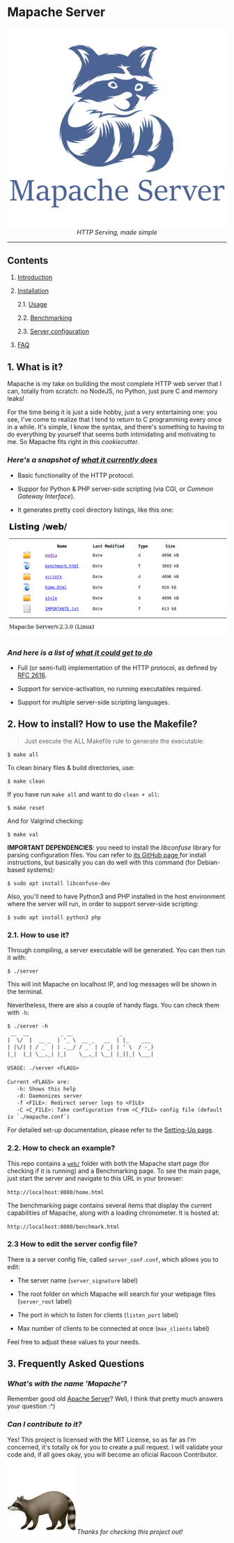 # Mapache Server

<div style='text-align: center;' align='center'>
    <img style='max-heigth: 200px;' src='misc/mapache.png'/>
</div>

<center><i>HTTP Serving, made simple</i></center>

***

## **Contents**

1. [Introduction](#1-what-is-it)

2. [Installation](#2-how-to-install-how-to-use-the-makefile)

	2.1. [Usage](#21-how-to-use-it)

	2.2. [Benchmarking](#22-how-to-check-an-example)

	2.3. [Server configuration](#23-how-to-edit-the-server-config-file)

3. [FAQ](#3-frequently-asked-questions)

## 1. What is it?

Mapache is my take on building the most complete HTTP web server that I can, totally from scratch: no NodeJS, no Python, just pure C and memory leaks!

For the time being it is just a side hobby, just a very entertaining one: you see, I've come to realize that I tend to return to C programming every once in a while. It's simple, I know the syntax, and there's something to having to do everything by yourself that seems both intimidating and motivating to me. So Mapache fits right in this *cookiecutter*.

### *Here's a snapshot of <u>what it currently does</u>*

+ Basic functionality of the HTTP protocol.

+ Suppor for Python & PHP server-side scripting (via CGI, or *Common Gateway Interface*).

+ It generates pretty cool directory listings, like this one:

<div style='text-align: center;' align='center'>
    <img style='max-heigth: 150px;' src='misc/dirlist.png'/>
</div>

### *And here is a list of <u>what it could get to do</u>*

+ Full (or semi-full) implementation of the HTTP protocol, as defined by [RFC 2616](https://www.ietf.org/rfc/rfc2616.txt).

+ Support for service-activation, no running executables required.

+ Support for multiple server-side scripting languages.

## 2. How to install? How to use the Makefile?

> Just execute the ALL Makefile rule to generate the executable:

```
$ make all
```

To clean binary files & build directories, use:

```
$ make clean
```

If you have run `make all` and want to do `clean + all`:

```
$ make reset
```

And for Valgrind checking:

```
$ make val
```

**IMPORTANT DEPENDENCIES**: you need to install the *libconfuse* library for parsing configuration files. You can refer to <a href=https://github.com/libconfuse/libconfuse>its GitHub page </a> for install instructions, but basically you can do well with this command (for Debian-based systems):

```
$ sudo apt install libconfuse-dev
```

Also, you'll need to have Python3 and PHP installed in the host environment where the server will run, in order to support server-side scripting:

```
$ sudo apt install python3 php
```

### 2.1. How to use it?

Through compiling, a server executable will be generated. You can then run it with:

```
$ ./server
```

This will init Mapache on localhost IP, and log messages will be shown in the terminal.

Nevertheless, there are also a couple of handy flags. You can check them with `-h`:

```
$ ./server -h
 __  __          _ __               _            
|  \/  |  __ _  | '_ \  __ _   __  | |_    ___   
| |\/| | / _` | | .__/ / _` | / _| | ' \  / -_)  
|_|  |_| \__,_| |_|    \__,_| \__| |_||_| \___|  

USAGE: ./server <FLAGS>

Current <FLAGS> are:
   -h: Shows this help
   -d: Daemonizes server
   -f <FILE>: Redirect server logs to <FILE>
   -C <C_FILE>: Take configuration from <C_FILE> config file (default is `./mapache.conf`)
```

For detailed set-up documentation, please refer to the [Setting-Up page](doc/setup.md).

### 2.2. How to check an example?

This repo contains a [`web/`](https://github.com/danibt656/Mapache/tree/main/web) folder with both the Mapache start page (for checking if it is running) and a Benchmarking page. To see the main page, just start the server and navigate to this URL in your browser:

`http://localhost:8080/home.html`

The benchmarking page contains several items that display the current capabilities of Mapache, along with a loading chronometer. It is hosted at:

`http://localhost:8080/benchmark.html`

### 2.3 How to edit the server config file?

There is a server config file, called `server_conf.conf`, which allows you to edit:

+ The server name (`server_signature` label)

+ The root folder on which Mapache will search for your webpage files (`server_root` label)

+ The port in which to listen for clients (`listen_port` label)

+ Max number of clients to be connected at once (`max_clients` label)

Feel free to adjust these values to your needs.


## 3. Frequently Asked Questions

### *What's with the name 'Mapache'?*
Remember good old <a href="https://httpd.apache.org/" target="_blank">Apache Server</a>? Well, I think that pretty much answers your question :^)

### *Can I contribute to it?*
Yes! This project is licensed with the MIT License, so as far as I'm concerned, it's totally ok for you to create a pull request. I will validate your code and, if all goes okay, you will become an oficial Racoon Contributor.

<img style='max-heigth: 200px;' src='misc/emoji.png'/><i>Thanks for checking this project out!</i>
